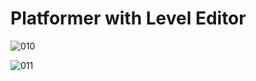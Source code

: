 # Platformer with Level Editor


![010](https://github.com/JoeLumbley/Platformer-with-Level-Editor/assets/77564255/eb2e2488-8916-4249-b72b-351973ee661d)



![011](https://github.com/JoeLumbley/Platformer-with-Level-Editor/assets/77564255/ba9470fe-d238-4282-b6cd-f9dd015af74c)



